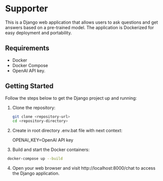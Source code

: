 # Supporter

This is a Django web application that allows users to ask questions and get answers based on a pre-trained model. The application is Dockerized for easy deployment and portability.

## Requirements

- Docker 
- Docker Compose 
- OpenAI API key.

## Getting Started

Follow the steps below to get the Django project up and running:

1. Clone the repository:
   ```bash
   git clone <repository-url>
   cd <repository-directory>
   
2. Create in root directory .env.bat file with next context:
 
    OPENAI_KEY=OpenAI API key
  
3. Build and start the Docker containers:
  ```bash
   docker-compose up --build
  ```
4. Open your web browser and visit http://localhost:8000/chat to access the Django application.
    
